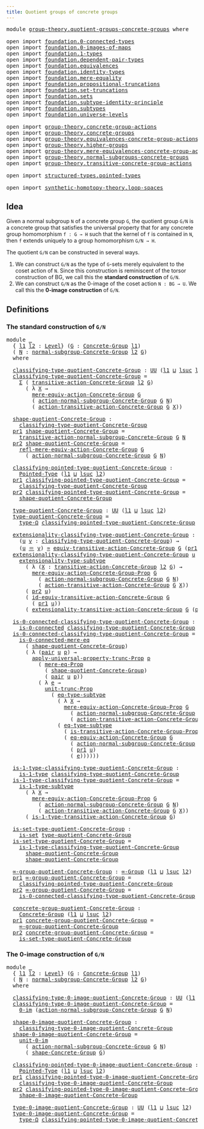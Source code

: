 ```yaml
---
title: Quotient groups of concrete groups
---
```


<pre class="Agda"><a id="60" class="Keyword">module</a> <a id="67" href="group-theory.quotient-groups-concrete-groups.html" class="Module">group-theory.quotient-groups-concrete-groups</a> <a id="112" class="Keyword">where</a>

<a id="119" class="Keyword">open</a> <a id="124" class="Keyword">import</a> <a id="131" href="foundation.0-connected-types.html" class="Module">foundation.0-connected-types</a>
<a id="160" class="Keyword">open</a> <a id="165" class="Keyword">import</a> <a id="172" href="foundation.0-images-of-maps.html" class="Module">foundation.0-images-of-maps</a>
<a id="200" class="Keyword">open</a> <a id="205" class="Keyword">import</a> <a id="212" href="foundation.1-types.html" class="Module">foundation.1-types</a>
<a id="231" class="Keyword">open</a> <a id="236" class="Keyword">import</a> <a id="243" href="foundation.dependent-pair-types.html" class="Module">foundation.dependent-pair-types</a>
<a id="275" class="Keyword">open</a> <a id="280" class="Keyword">import</a> <a id="287" href="foundation.equivalences.html" class="Module">foundation.equivalences</a>
<a id="311" class="Keyword">open</a> <a id="316" class="Keyword">import</a> <a id="323" href="foundation.identity-types.html" class="Module">foundation.identity-types</a>
<a id="349" class="Keyword">open</a> <a id="354" class="Keyword">import</a> <a id="361" href="foundation.mere-equality.html" class="Module">foundation.mere-equality</a>
<a id="386" class="Keyword">open</a> <a id="391" class="Keyword">import</a> <a id="398" href="foundation.propositional-truncations.html" class="Module">foundation.propositional-truncations</a>
<a id="435" class="Keyword">open</a> <a id="440" class="Keyword">import</a> <a id="447" href="foundation.set-truncations.html" class="Module">foundation.set-truncations</a>
<a id="474" class="Keyword">open</a> <a id="479" class="Keyword">import</a> <a id="486" href="foundation.sets.html" class="Module">foundation.sets</a>
<a id="502" class="Keyword">open</a> <a id="507" class="Keyword">import</a> <a id="514" href="foundation.subtype-identity-principle.html" class="Module">foundation.subtype-identity-principle</a>
<a id="552" class="Keyword">open</a> <a id="557" class="Keyword">import</a> <a id="564" href="foundation.subtypes.html" class="Module">foundation.subtypes</a>
<a id="584" class="Keyword">open</a> <a id="589" class="Keyword">import</a> <a id="596" href="foundation.universe-levels.html" class="Module">foundation.universe-levels</a>

<a id="624" class="Keyword">open</a> <a id="629" class="Keyword">import</a> <a id="636" href="group-theory.concrete-group-actions.html" class="Module">group-theory.concrete-group-actions</a>
<a id="672" class="Keyword">open</a> <a id="677" class="Keyword">import</a> <a id="684" href="group-theory.concrete-groups.html" class="Module">group-theory.concrete-groups</a>
<a id="713" class="Keyword">open</a> <a id="718" class="Keyword">import</a> <a id="725" href="group-theory.equivalences-concrete-group-actions.html" class="Module">group-theory.equivalences-concrete-group-actions</a>
<a id="774" class="Keyword">open</a> <a id="779" class="Keyword">import</a> <a id="786" href="group-theory.higher-groups.html" class="Module">group-theory.higher-groups</a>
<a id="813" class="Keyword">open</a> <a id="818" class="Keyword">import</a> <a id="825" href="group-theory.mere-equivalences-concrete-group-actions.html" class="Module">group-theory.mere-equivalences-concrete-group-actions</a>
<a id="879" class="Keyword">open</a> <a id="884" class="Keyword">import</a> <a id="891" href="group-theory.normal-subgroups-concrete-groups.html" class="Module">group-theory.normal-subgroups-concrete-groups</a>
<a id="937" class="Keyword">open</a> <a id="942" class="Keyword">import</a> <a id="949" href="group-theory.transitive-concrete-group-actions.html" class="Module">group-theory.transitive-concrete-group-actions</a>

<a id="997" class="Keyword">open</a> <a id="1002" class="Keyword">import</a> <a id="1009" href="structured-types.pointed-types.html" class="Module">structured-types.pointed-types</a>

<a id="1041" class="Keyword">open</a> <a id="1046" class="Keyword">import</a> <a id="1053" href="synthetic-homotopy-theory.loop-spaces.html" class="Module">synthetic-homotopy-theory.loop-spaces</a>
</pre>
## Idea

Given a normal subgroup `N` of a concrete group `G`, the quotient group `G/N` is a concrete group that satisfies the universal property that for any concrete group homomorphism `f : G → H` such that the kernel of `f` is contained in `N`, then `f` extends uniquely to a group homomorphism `G/N → H`.

The quotient `G/N` can be constructed in several ways.

1. We can construct `G/N` as the type of `G`-sets merely equivalent to the coset action of `N`. Since this construction is reminiscent of the torsor construction of BG, we call this the **standard construction** of `G/N`.
2. We can construct `G/N` as the 0-image of the coset action `N : BG → U`. We call this the **0-image construction** of `G/N`. 

## Definitions

### The standard construction of `G/N`

<pre class="Agda"><a id="1876" class="Keyword">module</a> <a id="1883" href="group-theory.quotient-groups-concrete-groups.html#1883" class="Module">_</a>
  <a id="1887" class="Symbol">{</a> <a id="1889" href="group-theory.quotient-groups-concrete-groups.html#1889" class="Bound">l1</a> <a id="1892" href="group-theory.quotient-groups-concrete-groups.html#1892" class="Bound">l2</a> <a id="1895" class="Symbol">:</a> <a id="1897" href="Agda.Primitive.html#597" class="Postulate">Level</a><a id="1902" class="Symbol">}</a> <a id="1904" class="Symbol">(</a><a id="1905" href="group-theory.quotient-groups-concrete-groups.html#1905" class="Bound">G</a> <a id="1907" class="Symbol">:</a> <a id="1909" href="group-theory.concrete-groups.html#2030" class="Function">Concrete-Group</a> <a id="1924" href="group-theory.quotient-groups-concrete-groups.html#1889" class="Bound">l1</a><a id="1926" class="Symbol">)</a>
  <a id="1930" class="Symbol">(</a> <a id="1932" href="group-theory.quotient-groups-concrete-groups.html#1932" class="Bound">N</a> <a id="1934" class="Symbol">:</a> <a id="1936" href="group-theory.normal-subgroups-concrete-groups.html#538" class="Function">normal-subgroup-Concrete-Group</a> <a id="1967" href="group-theory.quotient-groups-concrete-groups.html#1892" class="Bound">l2</a> <a id="1970" href="group-theory.quotient-groups-concrete-groups.html#1905" class="Bound">G</a><a id="1971" class="Symbol">)</a>
  <a id="1975" class="Keyword">where</a>

  <a id="1984" href="group-theory.quotient-groups-concrete-groups.html#1984" class="Function">classifying-type-quotient-Concrete-Group</a> <a id="2025" class="Symbol">:</a> <a id="2027" href="foundation-core.universe-levels.html#235" class="Primitive">UU</a> <a id="2030" class="Symbol">(</a><a id="2031" href="group-theory.quotient-groups-concrete-groups.html#1889" class="Bound">l1</a> <a id="2034" href="Agda.Primitive.html#810" class="Primitive Operator">⊔</a> <a id="2036" href="Agda.Primitive.html#780" class="Primitive">lsuc</a> <a id="2041" href="group-theory.quotient-groups-concrete-groups.html#1892" class="Bound">l2</a><a id="2043" class="Symbol">)</a>
  <a id="2047" href="group-theory.quotient-groups-concrete-groups.html#1984" class="Function">classifying-type-quotient-Concrete-Group</a> <a id="2088" class="Symbol">=</a>
    <a id="2094" href="foundation-core.dependent-pair-types.html#515" class="Record">Σ</a> <a id="2096" class="Symbol">(</a> <a id="2098" href="group-theory.transitive-concrete-group-actions.html#1707" class="Function">transitive-action-Concrete-Group</a> <a id="2131" href="group-theory.quotient-groups-concrete-groups.html#1892" class="Bound">l2</a> <a id="2134" href="group-theory.quotient-groups-concrete-groups.html#1905" class="Bound">G</a><a id="2135" class="Symbol">)</a>
      <a id="2143" class="Symbol">(</a> <a id="2145" class="Symbol">λ</a> <a id="2147" href="group-theory.quotient-groups-concrete-groups.html#2147" class="Bound">X</a> <a id="2149" class="Symbol">→</a>
        <a id="2159" href="group-theory.mere-equivalences-concrete-group-actions.html#807" class="Function">mere-equiv-action-Concrete-Group</a> <a id="2192" href="group-theory.quotient-groups-concrete-groups.html#1905" class="Bound">G</a>
        <a id="2202" class="Symbol">(</a> <a id="2204" href="group-theory.normal-subgroups-concrete-groups.html#1017" class="Function">action-normal-subgroup-Concrete-Group</a> <a id="2242" href="group-theory.quotient-groups-concrete-groups.html#1905" class="Bound">G</a> <a id="2244" href="group-theory.quotient-groups-concrete-groups.html#1932" class="Bound">N</a><a id="2245" class="Symbol">)</a>
        <a id="2255" class="Symbol">(</a> <a id="2257" href="group-theory.transitive-concrete-group-actions.html#2033" class="Function">action-transitive-action-Concrete-Group</a> <a id="2297" href="group-theory.quotient-groups-concrete-groups.html#1905" class="Bound">G</a> <a id="2299" href="group-theory.quotient-groups-concrete-groups.html#2147" class="Bound">X</a><a id="2300" class="Symbol">))</a>

  <a id="2306" href="group-theory.quotient-groups-concrete-groups.html#2306" class="Function">shape-quotient-Concrete-Group</a> <a id="2336" class="Symbol">:</a>
    <a id="2342" href="group-theory.quotient-groups-concrete-groups.html#1984" class="Function">classifying-type-quotient-Concrete-Group</a>
  <a id="2385" href="foundation-core.dependent-pair-types.html#605" class="Field">pr1</a> <a id="2389" href="group-theory.quotient-groups-concrete-groups.html#2306" class="Function">shape-quotient-Concrete-Group</a> <a id="2419" class="Symbol">=</a>
    <a id="2425" href="group-theory.normal-subgroups-concrete-groups.html#1206" class="Function">transitive-action-normal-subgroup-Concrete-Group</a> <a id="2474" href="group-theory.quotient-groups-concrete-groups.html#1905" class="Bound">G</a> <a id="2476" href="group-theory.quotient-groups-concrete-groups.html#1932" class="Bound">N</a>
  <a id="2480" href="foundation-core.dependent-pair-types.html#617" class="Field">pr2</a> <a id="2484" href="group-theory.quotient-groups-concrete-groups.html#2306" class="Function">shape-quotient-Concrete-Group</a> <a id="2514" class="Symbol">=</a>
    <a id="2520" href="group-theory.mere-equivalences-concrete-group-actions.html#1392" class="Function">refl-mere-equiv-action-Concrete-Group</a> <a id="2558" href="group-theory.quotient-groups-concrete-groups.html#1905" class="Bound">G</a>
      <a id="2566" class="Symbol">(</a> <a id="2568" href="group-theory.normal-subgroups-concrete-groups.html#1017" class="Function">action-normal-subgroup-Concrete-Group</a> <a id="2606" href="group-theory.quotient-groups-concrete-groups.html#1905" class="Bound">G</a> <a id="2608" href="group-theory.quotient-groups-concrete-groups.html#1932" class="Bound">N</a><a id="2609" class="Symbol">)</a>

  <a id="2614" href="group-theory.quotient-groups-concrete-groups.html#2614" class="Function">classifying-pointed-type-quotient-Concrete-Group</a> <a id="2663" class="Symbol">:</a>
    <a id="2669" href="structured-types.pointed-types.html#383" class="Function">Pointed-Type</a> <a id="2682" class="Symbol">(</a><a id="2683" href="group-theory.quotient-groups-concrete-groups.html#1889" class="Bound">l1</a> <a id="2686" href="Agda.Primitive.html#810" class="Primitive Operator">⊔</a> <a id="2688" href="Agda.Primitive.html#780" class="Primitive">lsuc</a> <a id="2693" href="group-theory.quotient-groups-concrete-groups.html#1892" class="Bound">l2</a><a id="2695" class="Symbol">)</a>
  <a id="2699" href="foundation-core.dependent-pair-types.html#605" class="Field">pr1</a> <a id="2703" href="group-theory.quotient-groups-concrete-groups.html#2614" class="Function">classifying-pointed-type-quotient-Concrete-Group</a> <a id="2752" class="Symbol">=</a>
    <a id="2758" href="group-theory.quotient-groups-concrete-groups.html#1984" class="Function">classifying-type-quotient-Concrete-Group</a>
  <a id="2801" href="foundation-core.dependent-pair-types.html#617" class="Field">pr2</a> <a id="2805" href="group-theory.quotient-groups-concrete-groups.html#2614" class="Function">classifying-pointed-type-quotient-Concrete-Group</a> <a id="2854" class="Symbol">=</a>
    <a id="2860" href="group-theory.quotient-groups-concrete-groups.html#2306" class="Function">shape-quotient-Concrete-Group</a>

  <a id="2893" href="group-theory.quotient-groups-concrete-groups.html#2893" class="Function">type-quotient-Concrete-Group</a> <a id="2922" class="Symbol">:</a> <a id="2924" href="foundation-core.universe-levels.html#235" class="Primitive">UU</a> <a id="2927" class="Symbol">(</a><a id="2928" href="group-theory.quotient-groups-concrete-groups.html#1889" class="Bound">l1</a> <a id="2931" href="Agda.Primitive.html#810" class="Primitive Operator">⊔</a> <a id="2933" href="Agda.Primitive.html#780" class="Primitive">lsuc</a> <a id="2938" href="group-theory.quotient-groups-concrete-groups.html#1892" class="Bound">l2</a><a id="2940" class="Symbol">)</a>
  <a id="2944" href="group-theory.quotient-groups-concrete-groups.html#2893" class="Function">type-quotient-Concrete-Group</a> <a id="2973" class="Symbol">=</a>
    <a id="2979" href="synthetic-homotopy-theory.loop-spaces.html#1115" class="Function">type-Ω</a> <a id="2986" href="group-theory.quotient-groups-concrete-groups.html#2614" class="Function">classifying-pointed-type-quotient-Concrete-Group</a>

  <a id="3038" href="group-theory.quotient-groups-concrete-groups.html#3038" class="Function">extensionality-classifying-type-quotient-Concrete-Group</a> <a id="3094" class="Symbol">:</a>
    <a id="3100" class="Symbol">(</a><a id="3101" href="group-theory.quotient-groups-concrete-groups.html#3101" class="Bound">u</a> <a id="3103" href="group-theory.quotient-groups-concrete-groups.html#3103" class="Bound">v</a> <a id="3105" class="Symbol">:</a> <a id="3107" href="group-theory.quotient-groups-concrete-groups.html#1984" class="Function">classifying-type-quotient-Concrete-Group</a><a id="3147" class="Symbol">)</a> <a id="3149" class="Symbol">→</a>
    <a id="3155" class="Symbol">(</a><a id="3156" href="group-theory.quotient-groups-concrete-groups.html#3101" class="Bound">u</a> <a id="3158" href="foundation-core.identity-types.html#1865" class="Function Operator">＝</a> <a id="3160" href="group-theory.quotient-groups-concrete-groups.html#3103" class="Bound">v</a><a id="3161" class="Symbol">)</a> <a id="3163" href="foundation-core.equivalences.html#1621" class="Function Operator">≃</a> <a id="3165" href="group-theory.transitive-concrete-group-actions.html#4859" class="Function">equiv-transitive-action-Concrete-Group</a> <a id="3204" href="group-theory.quotient-groups-concrete-groups.html#1905" class="Bound">G</a> <a id="3206" class="Symbol">(</a><a id="3207" href="foundation-core.dependent-pair-types.html#605" class="Field">pr1</a> <a id="3211" href="group-theory.quotient-groups-concrete-groups.html#3101" class="Bound">u</a><a id="3212" class="Symbol">)</a> <a id="3214" class="Symbol">(</a><a id="3215" href="foundation-core.dependent-pair-types.html#605" class="Field">pr1</a> <a id="3219" href="group-theory.quotient-groups-concrete-groups.html#3103" class="Bound">v</a><a id="3220" class="Symbol">)</a>
  <a id="3224" href="group-theory.quotient-groups-concrete-groups.html#3038" class="Function">extensionality-classifying-type-quotient-Concrete-Group</a> <a id="3280" href="group-theory.quotient-groups-concrete-groups.html#3280" class="Bound">u</a> <a id="3282" class="Symbol">=</a>
    <a id="3288" href="foundation-core.subtype-identity-principle.html#3153" class="Function">extensionality-type-subtype</a>
      <a id="3322" class="Symbol">(</a> <a id="3324" class="Symbol">λ</a> <a id="3326" class="Symbol">(</a><a id="3327" href="group-theory.quotient-groups-concrete-groups.html#3327" class="Bound">X</a> <a id="3329" class="Symbol">:</a> <a id="3331" href="group-theory.transitive-concrete-group-actions.html#1707" class="Function">transitive-action-Concrete-Group</a> <a id="3364" href="group-theory.quotient-groups-concrete-groups.html#1892" class="Bound">l2</a> <a id="3367" href="group-theory.quotient-groups-concrete-groups.html#1905" class="Bound">G</a><a id="3368" class="Symbol">)</a> <a id="3370" class="Symbol">→</a>
        <a id="3380" href="group-theory.mere-equivalences-concrete-group-actions.html#539" class="Function">mere-equiv-action-Concrete-Group-Prop</a> <a id="3418" href="group-theory.quotient-groups-concrete-groups.html#1905" class="Bound">G</a>
          <a id="3430" class="Symbol">(</a> <a id="3432" href="group-theory.normal-subgroups-concrete-groups.html#1017" class="Function">action-normal-subgroup-Concrete-Group</a> <a id="3470" href="group-theory.quotient-groups-concrete-groups.html#1905" class="Bound">G</a> <a id="3472" href="group-theory.quotient-groups-concrete-groups.html#1932" class="Bound">N</a><a id="3473" class="Symbol">)</a>
          <a id="3485" class="Symbol">(</a> <a id="3487" href="group-theory.transitive-concrete-group-actions.html#2033" class="Function">action-transitive-action-Concrete-Group</a> <a id="3527" href="group-theory.quotient-groups-concrete-groups.html#1905" class="Bound">G</a> <a id="3529" href="group-theory.quotient-groups-concrete-groups.html#3327" class="Bound">X</a><a id="3530" class="Symbol">))</a>
      <a id="3539" class="Symbol">(</a> <a id="3541" href="foundation-core.dependent-pair-types.html#617" class="Field">pr2</a> <a id="3545" href="group-theory.quotient-groups-concrete-groups.html#3280" class="Bound">u</a><a id="3546" class="Symbol">)</a>
      <a id="3554" class="Symbol">(</a> <a id="3556" href="group-theory.transitive-concrete-group-actions.html#6299" class="Function">id-equiv-transitive-action-Concrete-Group</a> <a id="3598" href="group-theory.quotient-groups-concrete-groups.html#1905" class="Bound">G</a>
        <a id="3608" class="Symbol">(</a> <a id="3610" href="foundation-core.dependent-pair-types.html#605" class="Field">pr1</a> <a id="3614" href="group-theory.quotient-groups-concrete-groups.html#3280" class="Bound">u</a><a id="3615" class="Symbol">))</a>
      <a id="3624" class="Symbol">(</a> <a id="3626" href="group-theory.transitive-concrete-group-actions.html#6527" class="Function">extensionality-transitive-action-Concrete-Group</a> <a id="3674" href="group-theory.quotient-groups-concrete-groups.html#1905" class="Bound">G</a> <a id="3676" class="Symbol">(</a><a id="3677" href="foundation-core.dependent-pair-types.html#605" class="Field">pr1</a> <a id="3681" href="group-theory.quotient-groups-concrete-groups.html#3280" class="Bound">u</a><a id="3682" class="Symbol">))</a>

  <a id="3688" href="group-theory.quotient-groups-concrete-groups.html#3688" class="Function">is-0-connected-classifying-type-quotient-Concrete-Group</a> <a id="3744" class="Symbol">:</a>
    <a id="3750" href="foundation.0-connected-types.html#1858" class="Function">is-0-connected</a> <a id="3765" href="group-theory.quotient-groups-concrete-groups.html#1984" class="Function">classifying-type-quotient-Concrete-Group</a>
  <a id="3808" href="group-theory.quotient-groups-concrete-groups.html#3688" class="Function">is-0-connected-classifying-type-quotient-Concrete-Group</a> <a id="3864" class="Symbol">=</a>
    <a id="3870" href="foundation.0-connected-types.html#2434" class="Function">is-0-connected-mere-eq</a>
      <a id="3899" class="Symbol">(</a> <a id="3901" href="group-theory.quotient-groups-concrete-groups.html#2306" class="Function">shape-quotient-Concrete-Group</a><a id="3930" class="Symbol">)</a>
      <a id="3938" class="Symbol">(</a> <a id="3940" class="Symbol">λ</a> <a id="3942" class="Symbol">(</a><a id="3943" href="foundation-core.dependent-pair-types.html#588" class="InductiveConstructor">pair</a> <a id="3948" href="group-theory.quotient-groups-concrete-groups.html#3948" class="Bound">u</a> <a id="3950" href="group-theory.quotient-groups-concrete-groups.html#3950" class="Bound">p</a><a id="3951" class="Symbol">)</a> <a id="3953" class="Symbol">→</a>
        <a id="3963" href="foundation.propositional-truncations.html#5775" class="Function">apply-universal-property-trunc-Prop</a> <a id="3999" href="group-theory.quotient-groups-concrete-groups.html#3950" class="Bound">p</a>
          <a id="4011" class="Symbol">(</a> <a id="4013" href="foundation.mere-equality.html#1117" class="Function">mere-eq-Prop</a>
            <a id="4038" class="Symbol">(</a> <a id="4040" href="group-theory.quotient-groups-concrete-groups.html#2306" class="Function">shape-quotient-Concrete-Group</a><a id="4069" class="Symbol">)</a>
            <a id="4083" class="Symbol">(</a> <a id="4085" href="foundation-core.dependent-pair-types.html#588" class="InductiveConstructor">pair</a> <a id="4090" href="group-theory.quotient-groups-concrete-groups.html#3948" class="Bound">u</a> <a id="4092" href="group-theory.quotient-groups-concrete-groups.html#3950" class="Bound">p</a><a id="4093" class="Symbol">))</a>
          <a id="4106" class="Symbol">(</a> <a id="4108" class="Symbol">λ</a> <a id="4110" href="group-theory.quotient-groups-concrete-groups.html#4110" class="Bound">e</a> <a id="4112" class="Symbol">→</a>
            <a id="4126" href="foundation.propositional-truncations.html#2293" class="Function">unit-trunc-Prop</a>
              <a id="4156" class="Symbol">(</a> <a id="4158" href="foundation-core.subtypes.html#3455" class="Function">eq-type-subtype</a>
                <a id="4190" class="Symbol">(</a> <a id="4192" class="Symbol">λ</a> <a id="4194" href="group-theory.quotient-groups-concrete-groups.html#4194" class="Bound">X</a> <a id="4196" class="Symbol">→</a>
                  <a id="4216" href="group-theory.mere-equivalences-concrete-group-actions.html#539" class="Function">mere-equiv-action-Concrete-Group-Prop</a> <a id="4254" href="group-theory.quotient-groups-concrete-groups.html#1905" class="Bound">G</a>
                    <a id="4276" class="Symbol">(</a> <a id="4278" href="group-theory.normal-subgroups-concrete-groups.html#1017" class="Function">action-normal-subgroup-Concrete-Group</a> <a id="4316" href="group-theory.quotient-groups-concrete-groups.html#1905" class="Bound">G</a> <a id="4318" href="group-theory.quotient-groups-concrete-groups.html#1932" class="Bound">N</a><a id="4319" class="Symbol">)</a>
                    <a id="4341" class="Symbol">(</a> <a id="4343" href="group-theory.transitive-concrete-group-actions.html#2033" class="Function">action-transitive-action-Concrete-Group</a> <a id="4383" href="group-theory.quotient-groups-concrete-groups.html#1905" class="Bound">G</a> <a id="4385" href="group-theory.quotient-groups-concrete-groups.html#4194" class="Bound">X</a><a id="4386" class="Symbol">))</a>
                <a id="4405" class="Symbol">(</a> <a id="4407" href="foundation-core.subtypes.html#3455" class="Function">eq-type-subtype</a>
                  <a id="4441" class="Symbol">(</a> <a id="4443" href="group-theory.transitive-concrete-group-actions.html#946" class="Function">is-transitive-action-Concrete-Group-Prop</a> <a id="4484" href="group-theory.quotient-groups-concrete-groups.html#1905" class="Bound">G</a><a id="4485" class="Symbol">)</a>
                  <a id="4505" class="Symbol">(</a> <a id="4507" href="group-theory.equivalences-concrete-group-actions.html#1946" class="Function">eq-equiv-action-Concrete-Group</a> <a id="4538" href="group-theory.quotient-groups-concrete-groups.html#1905" class="Bound">G</a>
                    <a id="4560" class="Symbol">(</a> <a id="4562" href="group-theory.normal-subgroups-concrete-groups.html#1017" class="Function">action-normal-subgroup-Concrete-Group</a> <a id="4600" href="group-theory.quotient-groups-concrete-groups.html#1905" class="Bound">G</a> <a id="4602" href="group-theory.quotient-groups-concrete-groups.html#1932" class="Bound">N</a><a id="4603" class="Symbol">)</a>
                    <a id="4625" class="Symbol">(</a> <a id="4627" href="foundation-core.dependent-pair-types.html#605" class="Field">pr1</a> <a id="4631" href="group-theory.quotient-groups-concrete-groups.html#3948" class="Bound">u</a><a id="4632" class="Symbol">)</a>
                    <a id="4654" class="Symbol">(</a> <a id="4656" href="group-theory.quotient-groups-concrete-groups.html#4110" class="Bound">e</a><a id="4657" class="Symbol">))))))</a>

  <a id="4667" href="group-theory.quotient-groups-concrete-groups.html#4667" class="Function">is-1-type-classifying-type-quotient-Concrete-Group</a> <a id="4718" class="Symbol">:</a>
    <a id="4724" href="foundation-core.1-types.html#807" class="Function">is-1-type</a> <a id="4734" href="group-theory.quotient-groups-concrete-groups.html#1984" class="Function">classifying-type-quotient-Concrete-Group</a>
  <a id="4777" href="group-theory.quotient-groups-concrete-groups.html#4667" class="Function">is-1-type-classifying-type-quotient-Concrete-Group</a> <a id="4828" class="Symbol">=</a>
    <a id="4834" href="foundation-core.subtypes.html#5496" class="Function">is-1-type-subtype</a>
      <a id="4858" class="Symbol">(</a> <a id="4860" class="Symbol">λ</a> <a id="4862" href="group-theory.quotient-groups-concrete-groups.html#4862" class="Bound">X</a> <a id="4864" class="Symbol">→</a>
        <a id="4874" href="group-theory.mere-equivalences-concrete-group-actions.html#539" class="Function">mere-equiv-action-Concrete-Group-Prop</a> <a id="4912" href="group-theory.quotient-groups-concrete-groups.html#1905" class="Bound">G</a>
          <a id="4924" class="Symbol">(</a> <a id="4926" href="group-theory.normal-subgroups-concrete-groups.html#1017" class="Function">action-normal-subgroup-Concrete-Group</a> <a id="4964" href="group-theory.quotient-groups-concrete-groups.html#1905" class="Bound">G</a> <a id="4966" href="group-theory.quotient-groups-concrete-groups.html#1932" class="Bound">N</a><a id="4967" class="Symbol">)</a>
          <a id="4979" class="Symbol">(</a> <a id="4981" href="group-theory.transitive-concrete-group-actions.html#2033" class="Function">action-transitive-action-Concrete-Group</a> <a id="5021" href="group-theory.quotient-groups-concrete-groups.html#1905" class="Bound">G</a> <a id="5023" href="group-theory.quotient-groups-concrete-groups.html#4862" class="Bound">X</a><a id="5024" class="Symbol">))</a>
      <a id="5033" class="Symbol">(</a> <a id="5035" href="group-theory.transitive-concrete-group-actions.html#9440" class="Function">is-1-type-transitive-action-Concrete-Group</a> <a id="5078" href="group-theory.quotient-groups-concrete-groups.html#1905" class="Bound">G</a><a id="5079" class="Symbol">)</a>

  <a id="5084" href="group-theory.quotient-groups-concrete-groups.html#5084" class="Function">is-set-type-quotient-Concrete-Group</a> <a id="5120" class="Symbol">:</a>
    <a id="5126" href="foundation-core.sets.html#1113" class="Function">is-set</a> <a id="5133" href="group-theory.quotient-groups-concrete-groups.html#2893" class="Function">type-quotient-Concrete-Group</a>
  <a id="5164" href="group-theory.quotient-groups-concrete-groups.html#5084" class="Function">is-set-type-quotient-Concrete-Group</a> <a id="5200" class="Symbol">=</a>
    <a id="5206" href="group-theory.quotient-groups-concrete-groups.html#4667" class="Function">is-1-type-classifying-type-quotient-Concrete-Group</a>
      <a id="5263" href="group-theory.quotient-groups-concrete-groups.html#2306" class="Function">shape-quotient-Concrete-Group</a>
      <a id="5299" href="group-theory.quotient-groups-concrete-groups.html#2306" class="Function">shape-quotient-Concrete-Group</a>

  <a id="5332" href="group-theory.quotient-groups-concrete-groups.html#5332" class="Function">∞-group-quotient-Concrete-Group</a> <a id="5364" class="Symbol">:</a> <a id="5366" href="group-theory.higher-groups.html#1626" class="Function">∞-Group</a> <a id="5374" class="Symbol">(</a><a id="5375" href="group-theory.quotient-groups-concrete-groups.html#1889" class="Bound">l1</a> <a id="5378" href="Agda.Primitive.html#810" class="Primitive Operator">⊔</a> <a id="5380" href="Agda.Primitive.html#780" class="Primitive">lsuc</a> <a id="5385" href="group-theory.quotient-groups-concrete-groups.html#1892" class="Bound">l2</a><a id="5387" class="Symbol">)</a>
  <a id="5391" href="foundation-core.dependent-pair-types.html#605" class="Field">pr1</a> <a id="5395" href="group-theory.quotient-groups-concrete-groups.html#5332" class="Function">∞-group-quotient-Concrete-Group</a> <a id="5427" class="Symbol">=</a>
    <a id="5433" href="group-theory.quotient-groups-concrete-groups.html#2614" class="Function">classifying-pointed-type-quotient-Concrete-Group</a>
  <a id="5484" href="foundation-core.dependent-pair-types.html#617" class="Field">pr2</a> <a id="5488" href="group-theory.quotient-groups-concrete-groups.html#5332" class="Function">∞-group-quotient-Concrete-Group</a> <a id="5520" class="Symbol">=</a>
    <a id="5526" href="group-theory.quotient-groups-concrete-groups.html#3688" class="Function">is-0-connected-classifying-type-quotient-Concrete-Group</a>

  <a id="5585" href="group-theory.quotient-groups-concrete-groups.html#5585" class="Function">concrete-group-quotient-Concrete-Group</a> <a id="5624" class="Symbol">:</a>
    <a id="5630" href="group-theory.concrete-groups.html#2030" class="Function">Concrete-Group</a> <a id="5645" class="Symbol">(</a><a id="5646" href="group-theory.quotient-groups-concrete-groups.html#1889" class="Bound">l1</a> <a id="5649" href="Agda.Primitive.html#810" class="Primitive Operator">⊔</a> <a id="5651" href="Agda.Primitive.html#780" class="Primitive">lsuc</a> <a id="5656" href="group-theory.quotient-groups-concrete-groups.html#1892" class="Bound">l2</a><a id="5658" class="Symbol">)</a>
  <a id="5662" href="foundation-core.dependent-pair-types.html#605" class="Field">pr1</a> <a id="5666" href="group-theory.quotient-groups-concrete-groups.html#5585" class="Function">concrete-group-quotient-Concrete-Group</a> <a id="5705" class="Symbol">=</a>
    <a id="5711" href="group-theory.quotient-groups-concrete-groups.html#5332" class="Function">∞-group-quotient-Concrete-Group</a>
  <a id="5745" href="foundation-core.dependent-pair-types.html#617" class="Field">pr2</a> <a id="5749" href="group-theory.quotient-groups-concrete-groups.html#5585" class="Function">concrete-group-quotient-Concrete-Group</a> <a id="5788" class="Symbol">=</a>
    <a id="5794" href="group-theory.quotient-groups-concrete-groups.html#5084" class="Function">is-set-type-quotient-Concrete-Group</a>
</pre>
### The 0-image construction of `G/N`

<pre class="Agda"><a id="5882" class="Keyword">module</a> <a id="5889" href="group-theory.quotient-groups-concrete-groups.html#5889" class="Module">_</a>
  <a id="5893" class="Symbol">{</a> <a id="5895" href="group-theory.quotient-groups-concrete-groups.html#5895" class="Bound">l1</a> <a id="5898" href="group-theory.quotient-groups-concrete-groups.html#5898" class="Bound">l2</a> <a id="5901" class="Symbol">:</a> <a id="5903" href="Agda.Primitive.html#597" class="Postulate">Level</a><a id="5908" class="Symbol">}</a> <a id="5910" class="Symbol">(</a><a id="5911" href="group-theory.quotient-groups-concrete-groups.html#5911" class="Bound">G</a> <a id="5913" class="Symbol">:</a> <a id="5915" href="group-theory.concrete-groups.html#2030" class="Function">Concrete-Group</a> <a id="5930" href="group-theory.quotient-groups-concrete-groups.html#5895" class="Bound">l1</a><a id="5932" class="Symbol">)</a>
  <a id="5936" class="Symbol">(</a> <a id="5938" href="group-theory.quotient-groups-concrete-groups.html#5938" class="Bound">N</a> <a id="5940" class="Symbol">:</a> <a id="5942" href="group-theory.normal-subgroups-concrete-groups.html#538" class="Function">normal-subgroup-Concrete-Group</a> <a id="5973" href="group-theory.quotient-groups-concrete-groups.html#5898" class="Bound">l2</a> <a id="5976" href="group-theory.quotient-groups-concrete-groups.html#5911" class="Bound">G</a><a id="5977" class="Symbol">)</a>
  <a id="5981" class="Keyword">where</a>

  <a id="5990" href="group-theory.quotient-groups-concrete-groups.html#5990" class="Function">classifying-type-0-image-quotient-Concrete-Group</a> <a id="6039" class="Symbol">:</a> <a id="6041" href="foundation-core.universe-levels.html#235" class="Primitive">UU</a> <a id="6044" class="Symbol">(</a><a id="6045" href="group-theory.quotient-groups-concrete-groups.html#5895" class="Bound">l1</a> <a id="6048" href="Agda.Primitive.html#810" class="Primitive Operator">⊔</a> <a id="6050" href="Agda.Primitive.html#780" class="Primitive">lsuc</a> <a id="6055" href="group-theory.quotient-groups-concrete-groups.html#5898" class="Bound">l2</a><a id="6057" class="Symbol">)</a>
  <a id="6061" href="group-theory.quotient-groups-concrete-groups.html#5990" class="Function">classifying-type-0-image-quotient-Concrete-Group</a> <a id="6110" class="Symbol">=</a>
    <a id="6116" href="foundation.0-images-of-maps.html#738" class="Function">0-im</a> <a id="6121" class="Symbol">(</a><a id="6122" href="group-theory.normal-subgroups-concrete-groups.html#1017" class="Function">action-normal-subgroup-Concrete-Group</a> <a id="6160" href="group-theory.quotient-groups-concrete-groups.html#5911" class="Bound">G</a> <a id="6162" href="group-theory.quotient-groups-concrete-groups.html#5938" class="Bound">N</a><a id="6163" class="Symbol">)</a>

  <a id="6168" href="group-theory.quotient-groups-concrete-groups.html#6168" class="Function">shape-0-image-quotient-Concrete-Group</a> <a id="6206" class="Symbol">:</a>
    <a id="6212" href="group-theory.quotient-groups-concrete-groups.html#5990" class="Function">classifying-type-0-image-quotient-Concrete-Group</a>
  <a id="6263" href="group-theory.quotient-groups-concrete-groups.html#6168" class="Function">shape-0-image-quotient-Concrete-Group</a> <a id="6301" class="Symbol">=</a>
    <a id="6307" href="foundation.0-images-of-maps.html#788" class="Function">unit-0-im</a>
      <a id="6323" class="Symbol">(</a> <a id="6325" href="group-theory.normal-subgroups-concrete-groups.html#1017" class="Function">action-normal-subgroup-Concrete-Group</a> <a id="6363" href="group-theory.quotient-groups-concrete-groups.html#5911" class="Bound">G</a> <a id="6365" href="group-theory.quotient-groups-concrete-groups.html#5938" class="Bound">N</a><a id="6366" class="Symbol">)</a>
      <a id="6374" class="Symbol">(</a> <a id="6376" href="group-theory.concrete-groups.html#2561" class="Function">shape-Concrete-Group</a> <a id="6397" href="group-theory.quotient-groups-concrete-groups.html#5911" class="Bound">G</a><a id="6398" class="Symbol">)</a>

  <a id="6403" href="group-theory.quotient-groups-concrete-groups.html#6403" class="Function">classifying-pointed-type-0-image-quotient-Concrete-Group</a> <a id="6460" class="Symbol">:</a>
    <a id="6466" href="structured-types.pointed-types.html#383" class="Function">Pointed-Type</a> <a id="6479" class="Symbol">(</a><a id="6480" href="group-theory.quotient-groups-concrete-groups.html#5895" class="Bound">l1</a> <a id="6483" href="Agda.Primitive.html#810" class="Primitive Operator">⊔</a> <a id="6485" href="Agda.Primitive.html#780" class="Primitive">lsuc</a> <a id="6490" href="group-theory.quotient-groups-concrete-groups.html#5898" class="Bound">l2</a><a id="6492" class="Symbol">)</a>
  <a id="6496" href="foundation-core.dependent-pair-types.html#605" class="Field">pr1</a> <a id="6500" href="group-theory.quotient-groups-concrete-groups.html#6403" class="Function">classifying-pointed-type-0-image-quotient-Concrete-Group</a> <a id="6557" class="Symbol">=</a>
    <a id="6563" href="group-theory.quotient-groups-concrete-groups.html#5990" class="Function">classifying-type-0-image-quotient-Concrete-Group</a>
  <a id="6614" href="foundation-core.dependent-pair-types.html#617" class="Field">pr2</a> <a id="6618" href="group-theory.quotient-groups-concrete-groups.html#6403" class="Function">classifying-pointed-type-0-image-quotient-Concrete-Group</a> <a id="6675" class="Symbol">=</a>
    <a id="6681" href="group-theory.quotient-groups-concrete-groups.html#6168" class="Function">shape-0-image-quotient-Concrete-Group</a>

  <a id="6722" href="group-theory.quotient-groups-concrete-groups.html#6722" class="Function">type-0-image-quotient-Concrete-Group</a> <a id="6759" class="Symbol">:</a> <a id="6761" href="foundation-core.universe-levels.html#235" class="Primitive">UU</a> <a id="6764" class="Symbol">(</a><a id="6765" href="group-theory.quotient-groups-concrete-groups.html#5895" class="Bound">l1</a> <a id="6768" href="Agda.Primitive.html#810" class="Primitive Operator">⊔</a> <a id="6770" href="Agda.Primitive.html#780" class="Primitive">lsuc</a> <a id="6775" href="group-theory.quotient-groups-concrete-groups.html#5898" class="Bound">l2</a><a id="6777" class="Symbol">)</a>
  <a id="6781" href="group-theory.quotient-groups-concrete-groups.html#6722" class="Function">type-0-image-quotient-Concrete-Group</a> <a id="6818" class="Symbol">=</a>
    <a id="6824" href="synthetic-homotopy-theory.loop-spaces.html#1115" class="Function">type-Ω</a> <a id="6831" href="group-theory.quotient-groups-concrete-groups.html#6403" class="Function">classifying-pointed-type-0-image-quotient-Concrete-Group</a>
</pre>